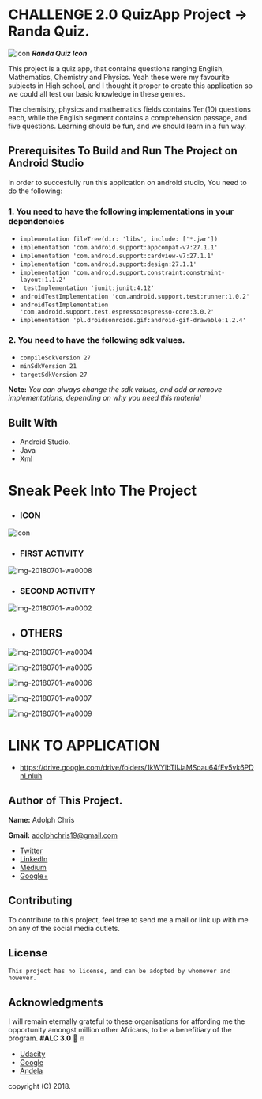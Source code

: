 


# CHALLENGE 2.0 QuizApp Project -> Randa Quiz.

![icon](https://user-images.githubusercontent.com/39165002/42107801-85a9130c-7b8d-11e8-8083-2a8a03c62a14.png) ***Randa Quiz Icon***


This project is a quiz app, that contains questions ranging English, Mathematics, Chemistry and Physics. Yeah these were my favourite subjects in High school, and I thought it proper to create  this application so we could all test our basic knowledge in these genres. 

The chemistry, physics and mathematics fields contains Ten(10) questions each, while the English segment contains a comprehension passage, and five questions. Learning should be fun, and we should learn in a fun way.

 ## Prerequisites To Build and Run The Project on Android Studio
 
 In order to succesfully run this application on android studio, You need to do the following:
 
 ### 1. You need to have the following implementations in your dependencies

- ```implementation fileTree(dir: 'libs', include: ['*.jar'])```
- ```implementation 'com.android.support:appcompat-v7:27.1.1'```
- ```implementation 'com.android.support:cardview-v7:27.1.1'```
- ```implementation 'com.android.support:design:27.1.1'```
- ```implementation 'com.android.support.constraint:constraint-layout:1.1.2'```
- ``` testImplementation 'junit:junit:4.12'```
- ```androidTestImplementation 'com.android.support.test:runner:1.0.2'```
- ```androidTestImplementation 'com.android.support.test.espresso:espresso-core:3.0.2'```
- ```implementation 'pl.droidsonroids.gif:android-gif-drawable:1.2.4'```

### 2. You need to have the following sdk values.

- ```compileSdkVersion 27```
- ```minSdkVersion 21```
- ```targetSdkVersion 27```

**Note:** *You can always change the sdk values, and add or remove implementations, depending on why you need this material*

## Built With

- Android Studio.
- Java 
- Xml 


# Sneak Peek Into The Project

- ### ICON

![icon](https://user-images.githubusercontent.com/39165002/42107801-85a9130c-7b8d-11e8-8083-2a8a03c62a14.png)

- ### FIRST ACTIVITY

![img-20180701-wa0008](https://user-images.githubusercontent.com/39165002/42137658-31221fc4-7d25-11e8-87f6-f32e1bf68ef6.jpg)


- ### SECOND ACTIVITY 

![img-20180701-wa0002](https://user-images.githubusercontent.com/39165002/42137677-cecf4ba2-7d25-11e8-9774-475ad14b00db.jpg)


- ## OTHERS

![img-20180701-wa0004](https://user-images.githubusercontent.com/39165002/42137682-01e7dc16-7d26-11e8-9f2e-ed5a0ba94936.jpg)

![img-20180701-wa0005](https://user-images.githubusercontent.com/39165002/42137686-0620f132-7d26-11e8-8acc-69ae5cc5ecf2.jpg)

![img-20180701-wa0006](https://user-images.githubusercontent.com/39165002/42137688-09ea78c4-7d26-11e8-9540-349e7c519ea6.jpg)

![img-20180701-wa0007](https://user-images.githubusercontent.com/39165002/42137690-1121ffd6-7d26-11e8-9968-792f403fae52.jpg)

![img-20180701-wa0009](https://user-images.githubusercontent.com/39165002/42137727-90bb9c20-7d26-11e8-99b8-4ecca6d7c022.jpg)


# LINK TO APPLICATION 

- https://drive.google.com/drive/folders/1kWYlbTlIJaMSoau64fEv5vk6PDnLnluh


## Author of This Project.

**Name:** Adolph Chris

**Gmail:** adolphchris19@gmail.com

- [Twitter](https://twitter.com/adolphchris19)
- [LinkedIn](https://www.linkedin.com/in/chris-adolph-9a6241156/)
- [Medium](https://medium.com/@adolphchris19)
- [Google+](https://plus.google.com/116994360713028683575)

## Contributing

To contribute to this project, feel free to send me a mail or link up with me on any of the social media outlets.



## License

    This project has no license, and can be adopted by whomever and however.

## Acknowledgments

I will remain eternally grateful to these organisations for affording me the opportunity amongst million other Africans, to be a benefitiary of the program. **#ALC 3.0** :muscle: :fire:

- [Udacity](https://www.udacity.com/)
- [Google](https://www.google.com)
- [Andela](https://andela.com/)

copyright (C) 2018.
